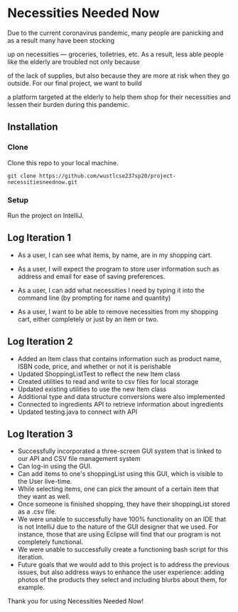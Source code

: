 # Necessities Needed Now

  

Due to the current coronavirus pandemic, many people are panicking and as a result many have been stocking

up on necessities — groceries, toiletries, etc. As a result, less able people like the elderly are troubled not only because

of the lack of supplies, but also because they are more at risk when they go outside. For our final project, we want to build

a platform targeted at the elderly to help them shop for their necessities and lessen their burden during this pandemic.

  

## Installation

### Clone

Clone this repo to your local machine.
```
git clone https://github.com/wustlcse237sp20/project-necessitiesneednow.git
```



### Setup
<!-- * There is a bash script for you to run that does all of the hard work for you.
* In your terminal, change directories to ../project-necessitiesneednow/necessitiesneedednow/src
* Then, run the bash script 
```
./script.sh
``` -->
Run the project on IntelliJ.
  
  
  

## Log Iteration 1


* As a user, I can see what items, by name, are in my shopping cart.

* As a user, I will expect the program to store user information such as address and email for ease of saving preferences.

* As a user, I can add what necessities I need by typing it into the command line (by prompting for name and quantity)

* As a user, I want to be able to remove necessities from my shopping cart, either completely or just by an item or two.


## Log Iteration 2

* Added an Item class that contains information such as product name, ISBN code, price, and whether or not it is perishable
* Updated ShoppingListTest to reflect the new Item class
* Created utilities to read and write to csv files for local storage
* Updated existing utilities to use the new Item class
* Additional type and data structure conversions were also implemented
* Connected to ingredients API to retrieve information about ingredients
* Updated testing.java to connect with API
  
## Log Iteration 3
* Successfully incorporated a three-screen GUI system that is linked to our API and CSV file management system
* Can log-in using the GUI.
* Can add items to one's shoppingList using this GUI, which is visible to the User live-time. 
* While selecting items, one can pick the amount of a certain item that they want as well.
* Once someone is finished shopping, they have their shoppingList stored as a .csv file.
* We were unable to successfully have 100% functionality on an IDE that is not IntelliJ due to the nature of the GUI designer that we used. For instance, those that are using Eclipse will find that our program is not completely functional.
* We were unable to successfully create a functioning bash script for this iteration.
* Future goals that we would add to this project is to address the previous issues, but also address ways to enhance the user experience: adding photos of the products they select and including blurbs about them, for example.

Thank you for using Necessities Needed Now!